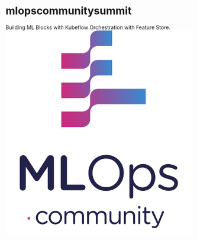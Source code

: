# mlopscommunitysummit
Building ML Blocks with Kubeflow Orchestration with Feature Store.
![](image.png)
